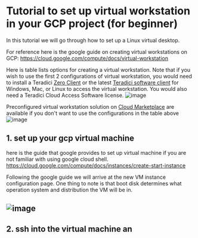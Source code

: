 # Tutorial to set up virtual workstation in your GCP project (for beginner)
In this tutorial we will go through how to set up a Linux virtual desktop. 

For reference here is the google guide on creating virtual workstations on GCP: https://cloud.google.com/compute/docs/virtual-workstation

Here is table lists options for creating a virtual workstation. Note that if you wish to use the first 2 configurations of virtual workstation, you would need to install a Teradici [Zero Client](https://www.teradici.com/products/desktop-performance-solutions/zero-clients) or the latest [Teradici software client](https://docs.teradici.com/find/product/software-and-mobile-clients) for Windows, Mac, or Linux to access the virtual workstation. You would also need a Teradici Cloud Access Software license. 
![image](https://github.com/PHACDataHub/Wiki/assets/133695429/31d6ad13-4cd8-4bf9-bb6f-466381453bac)

Preconfigured virtual workstation solution on [Cloud Marketplace](https://console.cloud.google.com/marketplace) are available if you don't want to use the configurations in the table above
![image](https://github.com/PHACDataHub/Wiki/assets/133695429/21f5068e-23fc-428d-ac3a-212869bc1da9)


## 1. set up your gcp virtual machine
here is the guide that google provides to set up virtual machine if you are not familiar with using google cloud shell.
https://cloud.google.com/compute/docs/instances/create-start-instance

Following the google guide we will arrive at the new VM instance configuration page. One thing to note is that boot disk determines what operation system and distribution the VM will be in.
## ![image](https://github.com/PHACDataHub/Wiki/assets/133695429/4a62ffb4-2da8-4423-9b48-9f07eb099b5a)


## 2. ssh into the virtual machine an
